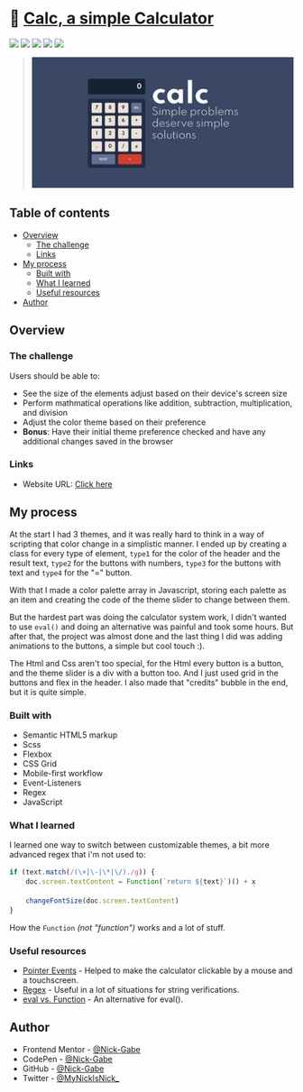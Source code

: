 # 🧮 [Calc, a simple Calculator](https://nick-gabe.github.io/calc-website/)
![](https://img.shields.io/github/languages/count/nick-gabe/calc-website)
![](https://img.shields.io/github/languages/top/nick-gabe/calc-website)
![](https://img.shields.io/github/languages/code-size/nick-gabe/calc-website)
![](https://img.shields.io/github/license/nick-gabe/calc-website)
![](https://img.shields.io/badge/development-finalized-blue)
> ![Thumbnail](./design/thumbnail.png)

## Table of contents

- [Overview](#overview)
  - [The challenge](#the-challenge)
  - [Links](#links)
- [My process](#my-process)
  - [Built with](#built-with)
  - [What I learned](#what-i-learned)
  - [Useful resources](#useful-resources)
- [Author](#author)

## Overview

### The challenge

Users should be able to:

- See the size of the elements adjust based on their device's screen size
- Perform mathmatical operations like addition, subtraction, multiplication, and division
- Adjust the color theme based on their preference
- **Bonus**: Have their initial theme preference checked and have any additional changes saved in the browser

### Links

- Website URL: [Click here](https://nick-gabe.github.io/calc-website/)

## My process

At the start I had 3 themes, and it was really hard to think in a way of scripting that color change in a simplistic manner. I ended up by creating a class for every type of element, `type1` for the color of the header and the result text, `type2` for the buttons with numbers, `type3` for the buttons with text and `type4` for the "=" button.

With that I made a color palette array in Javascript, storing each palette as an item and creating the code of the theme slider to change between them.

But the hardest part was doing the calculator system work, I didn't wanted to use `eval()` and doing an alternative was painful and took some hours. But after that, the project was almost done and the last thing I did was adding animations to the buttons, a simple but cool touch :).

The Html and Css aren't too special, for the Html every button is a button, and the theme slider is a div with a button too. And I just used grid in the buttons and flex in the header. I also made that "credits" bubble in the end, but it is quite simple.

### Built with

- Semantic HTML5 markup
- Scss
- Flexbox
- CSS Grid
- Mobile-first workflow
- Event-Listeners
- Regex
- JavaScript

### What I learned

I learned one way to switch between customizable themes, a bit more advanced regex that i'm not used to:
```javascript
if (text.match(/(\+|\-|\*|\/)./g)) {
    doc.screen.textContent = Function(`return ${text}`)() + x

    changeFontSize(doc.screen.textContent)
}
```
How the `Function` *(not "function")* works and a lot of stuff.

### Useful resources

- [Pointer Events](https://developer.mozilla.org/en-US/docs/Web/API/Pointer_events) - Helped to make the calculator clickable by a mouse and a touchscreen.
- [Regex](https://developer.mozilla.org/en-US/docs/Web/API/Pointer_events) - Useful in a lot of situations for string verifications.
- [eval vs. Function](https://www.educative.io/edpresso/eval-vs-function-in-javascript#:~:text=An%20alternative%20to%20eval%20is,you%20that%20you%20can%20call.) - An alternative for eval().

## Author

- Frontend Mentor - [@Nick-Gabe](https://www.frontendmentor.io/profile/Nick-Gabe)
- CodePen - [@Nick-Gabe](https://codepen.io/nick-gabe)
- GitHub - [@Nick-Gabe](https://github.com/Nick-Gabe/)
- Twitter - [@MyNickIsNick_](https://www.twitter.com/MyNickIsNick_)